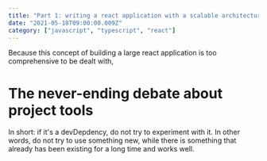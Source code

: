 ```yaml
---
title: "Part 1: writing a react application with a scalable architecture"
date: "2021-05-18T09:00:00.009Z"
category: ["javascript", "typescript", "react"]
---
```


Because this concept of building a large react application is too comprehensive to be dealt with, 

# The never-ending debate about project tools

In short: if it's a devDepdency, do not try to experiment with it. In other words, do not try to use something new, while there is something that already has been existing for a long time and works well.